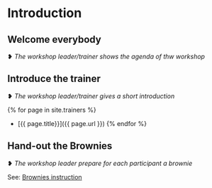 # Introduction

## Welcome everybody

❥ _The workshop leader/trainer shows the agenda of thw workshop_


## Introduce the trainer

❥ _The workshop leader/trainer gives a short introduction_

{% for page in site.trainers %}  
- [{{ page.title}}]({{ page.url }})
{% endfor %}

##  Hand-out the Brownies

❥ _The workshop leader prepare for each participant a brownie_


See: [Brownies instruction](world-famous-turbo-d-brownies.html)

